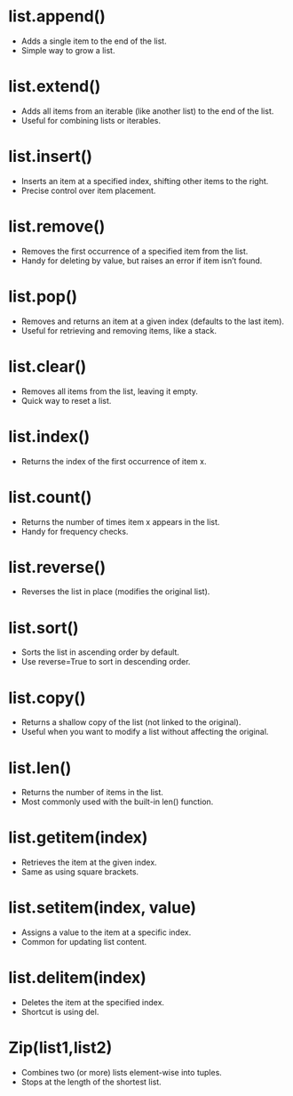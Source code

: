 # list.append()
- Adds a single item to the end of the list.
- Simple way to grow a list.

# list.extend()
- Adds all items from an iterable (like another list) to the end of the list.
- Useful for combining lists or iterables.

# list.insert()
- Inserts an item at a specified index, shifting other items to the right.
- Precise control over item placement.

# list.remove()
- Removes the first occurrence of a specified item from the list.
- Handy for deleting by value, but raises an error if item isn’t found.

# list.pop()
- Removes and returns an item at a given index (defaults to the last item).
- Useful for retrieving and removing items, like a stack.

# list.clear()
- Removes all items from the list, leaving it empty.
- Quick way to reset a list.

# list.index()
- Returns the index of the first occurrence of item x.

# list.count()
- Returns the number of times item x appears in the list.
- Handy for frequency checks.

# list.reverse()
- Reverses the list in place (modifies the original list).

# list.sort()
- Sorts the list in ascending order by default.
- Use reverse=True to sort in descending order.

# list.copy()
- Returns a shallow copy of the list (not linked to the original).
- Useful when you want to modify a list without affecting the original.

# list.__len__()
- Returns the number of items in the list.
- Most commonly used with the built-in len() function.

# list.__getitem__(index)
- Retrieves the item at the given index.
- Same as using square brackets.

# list.__setitem__(index, value)
- Assigns a value to the item at a specific index.
- Common for updating list content.

# list.__delitem__(index)
- Deletes the item at the specified index.
- Shortcut is using del.

# Zip(list1,list2)
- Combines two (or more) lists element-wise into tuples.
- Stops at the length of the shortest list.